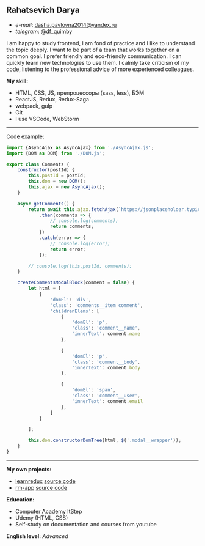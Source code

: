 ## Rahatsevich Darya

* *e-mail*: dasha.pavlovna2014@yandex.ru
* *telegram*: @df_quimby

I am happy to study frontend, I am fond of practice and I like to understand the topic deeply. I want to be part of a team that works together on a common goal. I prefer friendly and eco-friendly communication. I can quickly learn new technologies to use them. I calmly take criticism of my code, listening to the professional advice of more experienced colleagues.

**My skill:**
* HTML, CSS, JS, препроцессоры (sass, less), БЭМ
* ReactJS, Redux, Redux-Saga
* webpack, gulp
* Git
* I use VSCode, WebStorm

---
Code example:

```javascript
import {AsyncAjax as AsyncAjax} from './AsyncAjax.js';
import {DOM as DOM} from './DOM.js';

export class Comments {
    constructor(postId) {
        this.postId = postId;
        this.dom = new DOM();
        this.ajax = new AsyncAjax();
    }

    async getComments() {
        return await this.ajax.fetchAjax(`https://jsonplaceholder.typicode.com/posts/${this.postId}/comments`)
            .then(comments => {
                // console.log(comments);
                return comments;
            })
            .catch(error => {
                // console.log(error);
                return error;
            });

        // console.log(this.postId, comments);
    }

    createCommentsModalBlock(comment = false) {
        let html = [
            {
                'domEl': 'div',
                'class': 'comments__item comment',
                'childrenElems': [
                    {
                        'domEl': 'p',
                        'class': 'comment__name',
                        'innerText': comment.name
                    },

                    {
                        'domEl': 'p',
                        'class': 'comment__body',
                        'innerText': comment.body
                    },

                    {
                        'domEl': 'span',
                        'class': 'comment__user',
                        'innerText': comment.email
                    },
                ]
            }

        ];

        this.dom.constructorDomTree(html, $('.modal__wrapper'));
    }
}
```

---
**My own projects:**

* [learnredux](http://learnredux.ge-service.by/) [source code](https://bitbucket.org/some_person/learnredux)  
* [rm-app](http://rm-app.ge-service.by/) [source code](https://bitbucket.org/jo_barbera/rm-app)  

**Education:**
* Computer Academy ItStep
* Udemy (HTML, CSS)
* Self-study on documentation and courses from youtube

**English level:** *Advanced*
